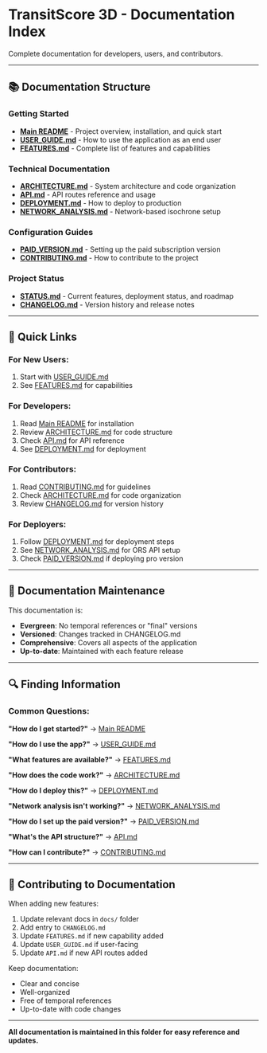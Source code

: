 # TransitScore 3D - Documentation Index

Complete documentation for developers, users, and contributors.

---

## 📚 Documentation Structure

### Getting Started
- **[Main README](../README.md)** - Project overview, installation, and quick start
- **[USER_GUIDE.md](USER_GUIDE.md)** - How to use the application as an end user
- **[FEATURES.md](FEATURES.md)** - Complete list of features and capabilities

### Technical Documentation
- **[ARCHITECTURE.md](ARCHITECTURE.md)** - System architecture and code organization
- **[API.md](API.md)** - API routes reference and usage
- **[DEPLOYMENT.md](DEPLOYMENT.md)** - How to deploy to production
- **[NETWORK_ANALYSIS.md](NETWORK_ANALYSIS.md)** - Network-based isochrone setup

### Configuration Guides
- **[PAID_VERSION.md](PAID_VERSION.md)** - Setting up the paid subscription version
- **[CONTRIBUTING.md](CONTRIBUTING.md)** - How to contribute to the project

### Project Status
- **[STATUS.md](../STATUS.md)** - Current features, deployment status, and roadmap
- **[CHANGELOG.md](../CHANGELOG.md)** - Version history and release notes

---

## 🎯 Quick Links

### For New Users:
1. Start with [USER_GUIDE.md](USER_GUIDE.md)
2. See [FEATURES.md](FEATURES.md) for capabilities

### For Developers:
1. Read [Main README](../README.md) for installation
2. Review [ARCHITECTURE.md](ARCHITECTURE.md) for code structure
3. Check [API.md](API.md) for API reference
4. See [DEPLOYMENT.md](DEPLOYMENT.md) for deployment

### For Contributors:
1. Read [CONTRIBUTING.md](CONTRIBUTING.md) for guidelines
2. Check [ARCHITECTURE.md](ARCHITECTURE.md) for code organization
3. Review [CHANGELOG.md](../CHANGELOG.md) for version history

### For Deployers:
1. Follow [DEPLOYMENT.md](DEPLOYMENT.md) for deployment steps
2. See [NETWORK_ANALYSIS.md](NETWORK_ANALYSIS.md) for ORS API setup
3. Check [PAID_VERSION.md](PAID_VERSION.md) if deploying pro version

---

## 📖 Documentation Maintenance

This documentation is:
- **Evergreen**: No temporal references or "final" versions
- **Versioned**: Changes tracked in CHANGELOG.md
- **Comprehensive**: Covers all aspects of the application
- **Up-to-date**: Maintained with each feature release

---

## 🔍 Finding Information

### Common Questions:

**"How do I get started?"**
→ [Main README](../README.md)

**"How do I use the app?"**
→ [USER_GUIDE.md](USER_GUIDE.md)

**"What features are available?"**
→ [FEATURES.md](FEATURES.md)

**"How does the code work?"**
→ [ARCHITECTURE.md](ARCHITECTURE.md)

**"How do I deploy this?"**
→ [DEPLOYMENT.md](DEPLOYMENT.md)

**"Network analysis isn't working?"**
→ [NETWORK_ANALYSIS.md](NETWORK_ANALYSIS.md)

**"How do I set up the paid version?"**
→ [PAID_VERSION.md](PAID_VERSION.md)

**"What's the API structure?"**
→ [API.md](API.md)

**"How can I contribute?"**
→ [CONTRIBUTING.md](CONTRIBUTING.md)

---

## 📝 Contributing to Documentation

When adding new features:
1. Update relevant docs in `docs/` folder
2. Add entry to `CHANGELOG.md`
3. Update `FEATURES.md` if new capability added
4. Update `USER_GUIDE.md` if user-facing
5. Update `API.md` if new API routes added

Keep documentation:
- Clear and concise
- Well-organized
- Free of temporal references
- Up-to-date with code changes

---

**All documentation is maintained in this folder for easy reference and updates.**

